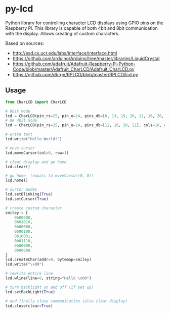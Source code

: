 # py-lcd

Python library for controlling character LCD displays using GPIO pins on the Raspberry Pi.
This library is capable of both 4bit and 8bit communication with the display. Allows creating of custom characters.

Based on sources:
 * http://esd.cs.ucr.edu/labs/interface/interface.html
 * https://github.com/arduino/Arduino/tree/master/libraries/LiquidCrystal
 * https://github.com/adafruit/Adafruit-Raspberry-Pi-Python-Code/blob/master/Adafruit_CharLCD/Adafruit_CharLCD.py
 * https://github.com/dbrgn/RPLCD/blob/master/RPLCD/lcd.py

## Usage

```python
from CharLCD import CharLCD

# 8bit mode
lcd = CharLCD(pin_rs=25, pin_e=24, pins_db=[6, 13, 19, 26, 12, 16, 20, 21], cols=16, rows=2)
# OR 4bit mode
lcd = CharLCD(pin_rs=25, pin_e=24, pins_db=[12, 16, 20, 21], cols=16, rows=2)

# write text
lcd.write("Hello World!")

# move cursor
lcd.moveCursor(col=0, row=1)

# clear display and go home
lcd.clear()

# go home  (equals to moveCursor(0, 0))
lcd.home()

# cursor modes
lcd.setBlinking(True)
lcd.setCursor(True)

# create custom character
smiley = [
	0b00000,
	0b01010,
	0b00000,
	0b00100,
	0b10001,
	0b01110,
	0b00000,
	0b00000
]
lcd.createChar(addr=0, bytemap=smiley)
lcd.write("\x00")

# rewrite entire line
lcd.wline(line=0, string="Hello \x00")

# turn backlight on and off (if set up)
lcd.setBackLight(True)

# and finally close communication (also clear display)
lcd.close(clear=True)
```

